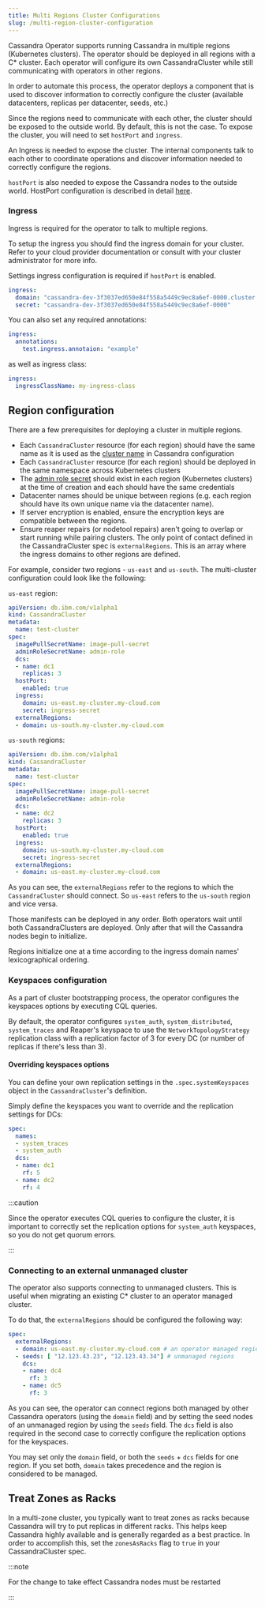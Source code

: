 ```yaml
---
title: Multi Regions Cluster Configurations
slug: /multi-region-cluster-configuration
---
```


Cassandra Operator supports running Cassandra in multiple regions (Kubernetes clusters). The operator should be deployed in all regions with a C* cluster. Each operator will configure its own CassandraCluster while still communicating with operators in other regions. 

In order to automate this process, the operator deploys a component that is used to discover information to correctly configure the cluster (available datacenters, replicas per datacenter, seeds, etc.)

Since the regions need to communicate with each other, the cluster should be exposed to the outside world. By default, this is not the case. To expose the cluster, you will need to set `hostPort` and `ingress`.
 
An Ingress is needed to expose the cluster. The internal components talk to each other to coordinate operations and discover information needed to correctly configure the regions.

`hostPort` is also needed to expose the Cassandra nodes to the outside world. HostPort configuration is described in detail [here](exposing-clusters.md).

### Ingress

Ingress is required for the operator to talk to multiple regions.

To setup the ingress you should find the ingress domain for your cluster. Refer to your cloud provider documentation or consult with your cluster administrator for more info.

Settings ingress configuration is required if `hostPort` is enabled.

```yaml
ingress:
  domain: "cassandra-dev-3f3037ed650e84f558a5449c9ec8a6ef-0000.cluster.domain"
  secret: "cassandra-dev-3f3037ed650e84f558a5449c9ec8a6ef-0000"
```

You can also set any required annotations:

```yaml
ingress:
  annotations:
    test.ingress.annotaion: "example"
```

as well as ingress class:

```yaml
ingress:
  ingressClassName: my-ingress-class
```

## Region configuration

There are a few prerequisites for deploying a cluster in multiple regions.

* Each `CassandraCluster` resource (for each region) should have the same name as it is used as the [cluster name](https://cassandra.apache.org/doc/latest/cassandra/configuration/cass_yaml_file.html#cluster_name) in Cassandra configuration
* Each `CassandraCluster` resource (for each region) should be deployed in the same namespace across Kubernetes clusters
* The [admin role secret](admin-auth.md) should exist in each region (Kubernetes clusters) at the time of creation and each should have the same credentials
* Datacenter names should be unique between regions (e.g. each region should have its own unique name via the datacenter name).
* If server encryption is enabled, ensure the encryption keys are compatible between the regions.
* Ensure reaper repairs (or nodetool repairs) aren't going to overlap or start running while pairing clusters.
The only point of contact defined in the CassandraCluster spec is `externalRegions`. This is an array where the ingress domains to other regions are defined.

For example, consider two regions - `us-east` and `us-south`. The multi-cluster configuration could look like the following:

`us-east` region:

```yaml
apiVersion: db.ibm.com/v1alpha1
kind: CassandraCluster
metadata:
  name: test-cluster
spec:
  imagePullSecretName: image-pull-secret
  adminRoleSecretName: admin-role
  dcs:
  - name: dc1
    replicas: 3
  hostPort:
    enabled: true
  ingress:
    domain: us-east.my-cluster.my-cloud.com
    secret: ingress-secret
  externalRegions:
  - domain: us-south.my-cluster.my-cloud.com
```

`us-south` regions:
```yaml
apiVersion: db.ibm.com/v1alpha1
kind: CassandraCluster
metadata:
  name: test-cluster
spec:
  imagePullSecretName: image-pull-secret
  adminRoleSecretName: admin-role
  dcs:
  - name: dc2
    replicas: 3
  hostPort:
    enabled: true
  ingress:
    domain: us-south.my-cluster.my-cloud.com
    secret: ingress-secret
  externalRegions:
  - domain: us-east.my-cluster.my-cloud.com
```

As you can see, the `externalRegions` refer to the regions to which the `CassandraCluster` should connect. So `us-east` refers to the `us-south` region and vice versa.

Those manifests can be deployed in any order. Both operators wait until both CassandraClusters are deployed. Only after that will the Cassandra nodes begin to initialize.

Regions initialize one at a time according to the ingress domain names' lexicographical ordering.

### Keyspaces configuration

As a part of cluster bootstrapping process, the operator configures the keyspaces options by executing CQL queries.

By default, the operator configures `system_auth`, `system_distributed`, `system_traces` and Reaper's keyspace to use the `NetworkTopologyStrategy` replication class with a replication factor of 3 for every DC (or number of replicas if there's less than 3).

#### Overriding keyspaces options
You can define your own replication settings in the `.spec.systemKeyspaces` object in the `CassandraCluster`'s definition.

Simply define the keyspaces you want to override and the replication settings for DCs:

```yaml
spec:
  names:
  - system_traces
  - system_auth
  dcs:
  - name: dc1
    rf: 5
  - name: dc2
    rf: 4
```

:::caution

Since the operator executes CQL queries to configure the cluster, it is important to correctly set the replication options for `system_auth` keyspaces, so you do not get quorum errors.

:::


### Connecting to an external unmanaged cluster

The operator also supports connecting to unmanaged clusters. This is useful when migrating an existing C* cluster to an operator managed cluster.

To do that, the `externalRegions` should be configured the following way:

```yaml
spec:
  externalRegions:
  - domain: us-east.my-cluster.my-cloud.com # an operator managed region
  - seeds: [ "12.123.43.23", "12.123.43.34"] # unmanaged regions
    dcs:
    - name: dc4
      rf: 3
    - name: dc5
      rf: 3
```

As you can see, the operator can connect regions both managed by other Cassandra operators (using the `domain` field) and by setting the seed nodes of an unmanaged region by using the `seeds` field. The `dcs` field is also required in the second case to correctly configure the replication options for the keyspaces.

You may set only the `domain` field, or both the `seeds` + `dcs` fields for one region. If you set both, `domain` takes precedence and the region is considered to be managed.

## Treat Zones as Racks

In a multi-zone cluster, you typically want to treat zones as racks because Cassandra will try to put replicas in different racks. This helps keep Cassandra highly available and is generally regarded as a best practice. 
In order to accomplish this, set the `zonesAsRacks` flag to `true` in your CassandraCluster spec.

:::note

For the change to take effect Cassandra nodes must be restarted

:::
